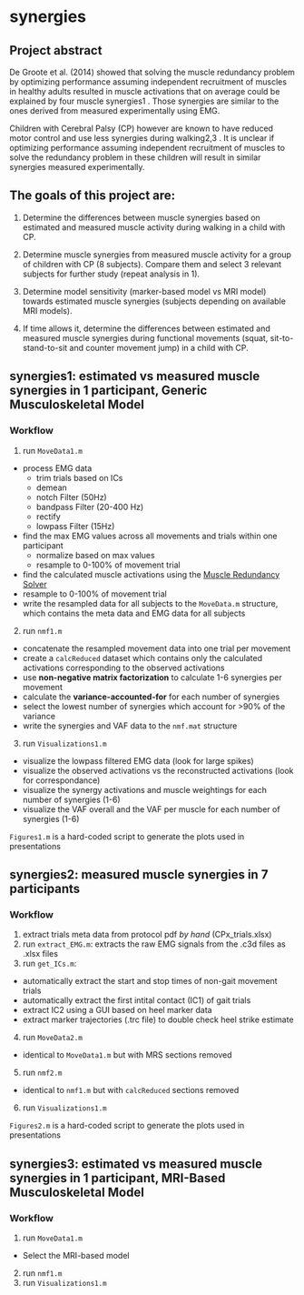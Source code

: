 # synergies

## Project abstract

De Groote et al. (2014) showed that solving the muscle redundancy problem by optimizing performance assuming independent recruitment of muscles in healthy adults resulted in muscle activations that on average could be explained by four muscle synergies1 . Those synergies are similar to the ones derived from measured experimentally using EMG.

Children with Cerebral Palsy (CP) however are known to have reduced motor control and use less synergies during walking2,3 . It is unclear if optimizing performance assuming independent recruitment of muscles to solve the redundancy problem in these children will result in similar synergies measured experimentally.

## The goals of this project are:

1. Determine the differences between muscle synergies based on estimated and measured muscle activity during walking in a child with CP.

2. Determine muscle synergies from measured muscle activity for a group of children with CP (8 subjects). Compare them and select 3 relevant subjects for further study (repeat analysis in 1).

3. Determine model sensitivity (marker-based model vs MRI model) towards estimated muscle synergies (subjects depending on available MRI models).

4. If time allows it, determine the differences between estimated and measured muscle synergies during functional movements (squat, sit-to-stand-to-sit and counter movement jump) in a child with CP.

## synergies1:  estimated vs measured muscle synergies in 1 participant, **Generic** Musculoskeletal Model

### Workflow

1. run `MoveData1.m`
  - process EMG data
      - trim trials based on ICs
      - demean
      - notch Filter (50Hz)
      - bandpass Filter (20-400 Hz)
      - rectify
      - lowpass Filter (15Hz)
  - find the max EMG values across all movements and trials within one participant
      - normalize based on max values
      - resample to 0-100% of movement trial
  - find the calculated muscle activations using the [Muscle Redundancy Solver](https://github.com/KULeuvenNeuromechanics/MuscleRedundancySolver)
  - resample to 0-100% of movement trial
  - write the resampled data for all subjects to the `MoveData.m` structure, which contains the meta data and EMG data for all subjects
2. run `nmf1.m`
  - concatenate the resampled movement data into one trial per movement
  - create a `calcReduced` dataset which contains only the calculated activations corresponding to the observed activations
  - use **non-negative matrix factorization** to calculate 1-6 synergies per movement
  - calculate the **variance-accounted-for** for each number of synergies
  - select the lowest number of synergies which account for >90% of the variance
  - write the synergies and VAF data to the `nmf.mat` structure
3. run `Visualizations1.m`
  - visualize the lowpass filtered EMG data (look for large spikes)
  - visualize the observed activations vs the reconstructed activations (look for correspondance)
  - visualize the synergy activations and muscle weightings for each number of synergies (1-6)
  - visualize the VAF overall and the VAF per muscle for each number of synergies (1-6)

`Figures1.m` is a hard-coded script to generate the plots used in presentations

## synergies2:  measured muscle synergies in 7 participants

### Workflow

1. extract trials meta data from protocol pdf *by hand* (CPx_trials.xlsx)
2. run `extract_EMG.m`: extracts the raw EMG signals from the .c3d files as .xlsx files
3. run `get_ICs.m`: 
  - automatically extract the start and stop times of non-gait movement trials
  - automatically extract the first intital contact (IC1) of gait trials
  - extract IC2 using a GUI based on heel marker data
  - extract marker trajectories (.trc file) to double check heel strike estimate
4. run `MoveData2.m`
  - identical to `MoveData1.m` but with MRS sections removed
5. run `nmf2.m`
 - identical to `nmf1.m` but with `calcReduced` sections removed
6. run `Visualizations1.m`

`Figures2.m` is a hard-coded script to generate the plots used in presentations

## synergies3:  estimated vs measured muscle synergies in 1 participant, **MRI-Based** Musculoskeletal Model

### Workflow

1. run `MoveData1.m`
  - Select the MRI-based model
2. run `nmf1.m`
3. run `Visualizations1.m`
